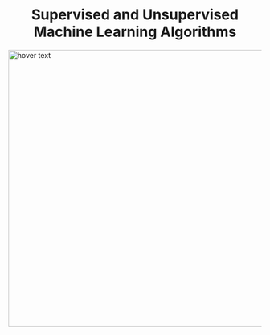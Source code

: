 <p align="center">
  <h1 align="center">Supervised and Unsupervised Machine Learning Algorithms</h1>
  <img src="https://www.intellspot.com/wp-content/uploads/2018/03/Supervised-and-Unsupervised-Learning-featured-image.png" width="550" title="hover text">
</p>
